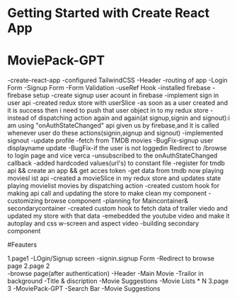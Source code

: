 # Getting Started with Create React App

# MoviePack-GPT

-create-react-app
-configured TailwindCSS
-Header
-routing of app
-Login Form
-Signup Form
-Form Validation
-useRef Hook
-installed firebase
-firebase setup
-create signup user acount in firebase
-implement sign in user api
-created redux store with userSlice
-as soon as a user created and it is success then i need to push that user object in to my redux store
-instead of dispatching action again and again(at signup,signin and signout):i am using "onAuthStateChanged"
api given us by firebase,and it is called whenever user do these actions(signin,aignup and signout)
-implemented signout
-update profile
-fetch from TMDB movies
-BugFix-signup user displayname update
-BugFix-if the user is not loggedin Redirect to /browse to login page and vice verca
-unsubscribed to the onAuthStateChanged callback
-added hardcoded values(url's) to constant file
-register for tmdb api && create an app && get acces token
-get data from tmdb now playing moviesl ist api
-created a movieSlice in my redux store and updates state playing movielist movies by dispatching action
-created custom hook for making api call and updating the store to make clean my component
-customizing browse component
-planning for Maincontainer& secondarycontainer
-created custom hook to fetch data of trailer viedo and updated my store with that data
-emebedded the youtube video and make it autoplay and css w-screen and aspect video
-building secondary component

#Feauters

1.page1
-LOgin/Signup screen
-signin.signup Form
-Redirect to browse page
2.page 2  
-browse page(after authentication)
-Header
-Main Movie
-Trailor in background
-Title & discription
-Movie Suggestions
-Movie Lists \* N
3.page 3
-MoviePack-GPT
-Search Bar
-Movie Suggestions
